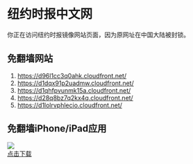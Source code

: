 <h1>纽约时报中文网</h1>
<p>你正在访问纽约时报镜像网站页面，因为原网址在中国大陆被封锁。</p>
<h2>免翻墙网站</h2>
<ol>
<li><a href="https://d96l1cc3q0ahk.cloudfront.net/" target="1">https://d96l1cc3q0ahk.cloudfront.net/</a></li>
<li><a href="https://d1dqx91p2uadmw.cloudfront.net/" target="2">https://d1dqx91p2uadmw.cloudfront.net/</a></li>
<li><a href="https://d1qhfpvunmk15a.cloudfront.net/" target="3">https://d1qhfpvunmk15a.cloudfront.net/</a></li>
<li><a href="https://d28q8bz7q2kx4q.cloudfront.net/" target="4">https://d28q8bz7q2kx4q.cloudfront.net/</a></li>
<li><a href="https://d1lolrvphlecio.cloudfront.net/" target="5">https://d1lolrvphlecio.cloudfront.net/</a></li>
</ol>
<h2>免翻墙iPhone/iPad应用</h2>
<p>
	<a href="https://itunes.apple.com/cn/app/niu-yue-shi-bao-zhong-wen-wang/id807498298?mt=8">
		<img src="icon175x175.jpeg" />
		<br/>点击下载
	</a>
</p>